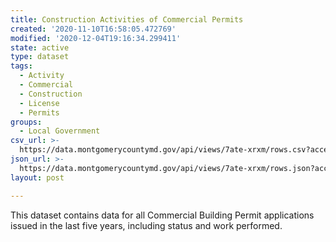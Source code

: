 ```yaml
---
title: Construction Activities of Commercial Permits
created: '2020-11-10T16:58:05.472769'
modified: '2020-12-04T19:16:34.299411'
state: active
type: dataset
tags:
  - Activity
  - Commercial
  - Construction
  - License
  - Permits
groups:
  - Local Government
csv_url: >-
  https://data.montgomerycountymd.gov/api/views/7ate-xrxm/rows.csv?accessType=DOWNLOAD
json_url: >-
  https://data.montgomerycountymd.gov/api/views/7ate-xrxm/rows.json?accessType=DOWNLOAD
layout: post

---
```

This dataset contains data for all Commercial Building Permit applications issued in the last five years, including status and work performed.
